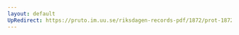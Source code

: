 ```yaml
---
layout: default
UpRedirect: https://pruto.im.uu.se/riksdagen-records-pdf/1872/prot-1872--fk--322/prot-1872--fk--322_002.pdf
---
```


